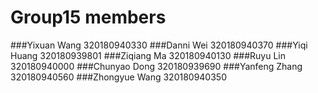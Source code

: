 # Group15 members

###Yixuan Wang   320180940330
###Danni Wei     320180940370
###Yiqi Huang    320180939801
###Ziqiang Ma    320180940130
###Ruyu Lin      320180940000
###Chunyao Dong  320180939690
###Yanfeng Zhang 320180940560
###Zhongyue Wang 320180940350

